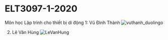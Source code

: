 # ELT3097-1-2020
Môn học Lập trình cho thiết bị di động
1: Vũ Đình Thành
![vuthanh_duolingo](https://user-images.githubusercontent.com/71000712/94702965-8a7f1b00-0368-11eb-9679-6891e22850a0.gif)

 2. Lê Văn Hùng
 ![LeVanHung](https://github.com/LE-VAN-HUNG/Le-Van-Hung/blob/master/LeVanHung.gif)
